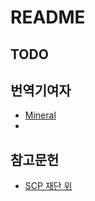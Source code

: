 # README

## TODO

## 번역기여자

- [Mineral](https://www.discord.com/users/1066512852288012319)
- 
## 참고문헌

- [SCP 재단 위](http://scpko.wikidot.com/)
